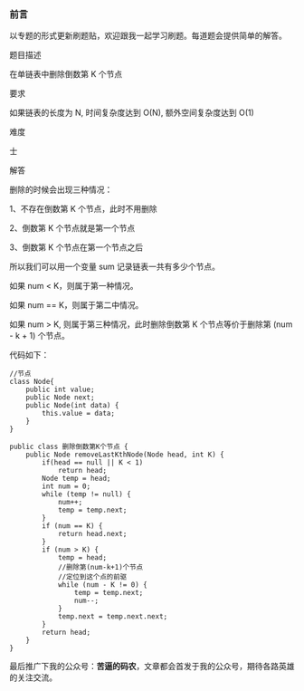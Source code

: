 ### 前言

以专题的形式更新刷题贴，欢迎跟我一起学习刷题。每道题会提供简单的解答。

题目描述

在单链表中删除倒数第 K 个节点

要求

如果链表的长度为 N, 时间复杂度达到 O(N), 额外空间复杂度达到 O(1)

难度

士

解答

删除的时候会出现三种情况：

1、不存在倒数第 K 个节点，此时不用删除

2、倒数第 K 个节点就是第一个节点

3、倒数第 K 个节点在第一个节点之后

所以我们可以用一个变量 sum 记录链表一共有多少个节点。

如果 num < K，则属于第一种情况。

如果 num == K，则属于第二中情况。

如果 num > K, 则属于第三种情况，此时删除倒数第 K 个节点等价于删除第 (num - k + 1) 个节点。

代码如下：

```
//节点
class Node{
    public int value;
    public Node next;
    public Node(int data) {
        this.value = data;
    }
}

public class 删除倒数第K个节点 {
    public Node removeLastKthNode(Node head, int K) {
        if(head == null || K < 1)
            return head;
        Node temp = head;
        int num = 0;
        while (temp != null) {
            num++;
            temp = temp.next;
        }
        if (num == K) {
            return head.next;
        }
        if (num > K) {
            temp = head;
            //删除第(num-k+1)个节点
            //定位到这个点的前驱
            while (num - K != 0) {
                temp = temp.next;
                num--;
            }
            temp.next = temp.next.next;
        }
        return head;
    }
}
```

最后推广下我的公众号：**苦逼的码农**，文章都会首发于我的公众号，期待各路英雄的关注交流。